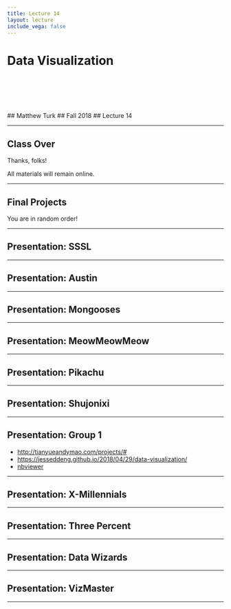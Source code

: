 ```yaml
---
title: Lecture 14
layout: lecture
include_vega: false
---
```


<!-- .slide: class="titleslide" -->

# Data Visualization
<div style="height: 6.0em;"></div>
## Matthew Turk
## Fall 2018
## Lecture 14

---

## Class Over

Thanks, folks!

All materials will remain online.

---

## Final Projects

You are in random order!

---

## Presentation: SSSL

---


## Presentation: Austin

---


## Presentation: Mongooses

---


## Presentation: MeowMeowMeow

---


## Presentation: Pikachu

---


## Presentation: Shujonixi

---


## Presentation: Group 1

 * http://tianyueandymao.com/projects/#
 * https://jesseddeng.github.io/2018/04/29/data-visualization/
 * [nbviewer](http://nbviewer.jupyter.org/github/kcwells2/dataviz/blob/master/DVS%20P2%20-%20Group%201%20%282%29-Copy1%20%281%29.ipynb)


---


## Presentation: X-Millennials

---


## Presentation: Three Percent

---


## Presentation: Data Wizards

---


## Presentation: VizMaster

---


